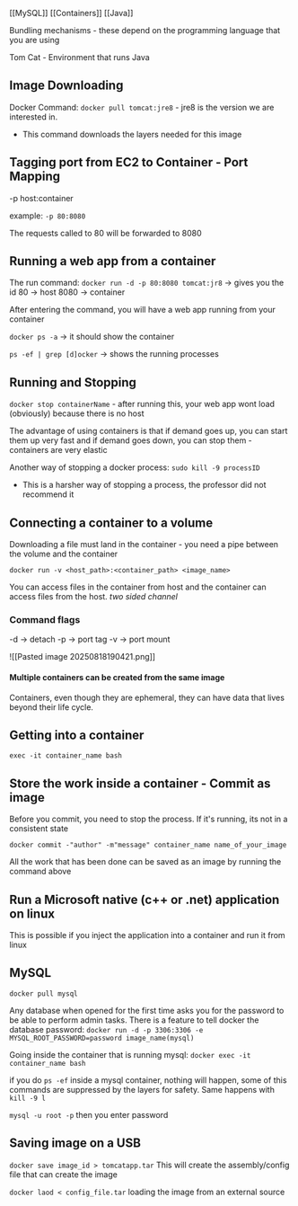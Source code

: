 [[MySQL]] [[Containers]] [[Java]]

Bundling mechanisms - these depend on the programming language that you are using 

Tom Cat - Environment that runs Java 

## Image Downloading
Docker Command: `docker pull tomcat:jre8` - jre8 is the version we are interested in.
- This command downloads the layers needed for this image

## Tagging port from EC2 to Container - Port Mapping
-p host:container 

example: `-p 80:8080`

The requests called to 80 will be forwarded to 8080

## Running a web app from a container 
The run command:
`docker run -d -p 80:8080 tomcat:jr8` -> gives you the id 
80 -> host 
8080 -> container 

After entering the command, you will have a web app running from your container

`docker ps -a` -> it should show the container 

`ps -ef | grep [d]ocker` -> shows the running processes 


## Running and Stopping
`docker stop containerName` - after running this, your web app wont load (obviously) because there is no host

The advantage of using containers is that if demand goes up, you can start them up very fast and if demand goes down, you can stop them - containers are very elastic

Another way of stopping a docker process: `sudo kill -9 processID` 
- This is a harsher way of stopping a process, the professor did not recommend it 

## Connecting a container to a volume 
Downloading a file must land in the container - you need a pipe between the volume and the container 

`docker run -v <host_path>:<container_path> <image_name>`

You can access files in the container from host and the container can access files from the host. *two sided channel*
### Command flags
-d -> detach
-p -> port tag 
-v -> port mount

![[Pasted image 20250818190421.png]]
#### Multiple containers can be created from the same image

Containers, even though they are ephemeral, they can have data that lives beyond their life cycle. 

## Getting into a container
`exec -it container_name bash`

## Store the work inside a container - Commit as image 
Before you commit, you need to stop the process. If it's running, its not in a consistent state

`docker commit -"author" -m"message" container_name name_of_your_image`

All the work that has been done can be saved as an image by running the command above

## Run a Microsoft native (c++ or .net) application on linux
This is possible if you inject the application into a container and run it from linux 

## MySQL 
`docker pull mysql`

Any database when opened for the first time asks you for the password to be able to perform admin tasks. There is a feature to tell docker the database password: 
`docker run -d -p 3306:3306 -e MYSQL_ROOT_PASSWORD=password image_name(mysql)`

Going inside the container that is running mysql:
`docker exec -it container_name bash`

if you do `ps -ef` inside a mysql container, nothing will happen, some of this commands are suppressed by the layers for safety. Same happens with `kill -9 l`

`mysql -u root -p` then you enter password
 
 
 
 ## Saving image on a USB 
`docker save image_id > tomcatapp.tar` This will create the assembly/config file that can create the image

`docker laod < config_file.tar` loading the image from an external source

